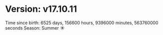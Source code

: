 # Version: v17.10.11
Time since birth: 6525 days, 156600 hours, 9396000 minutes, 563760000 seconds
Season: Summer ☀️

